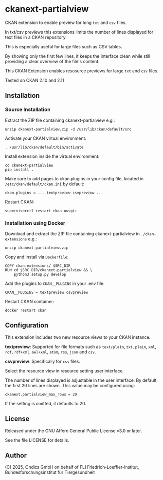 # ckanext-partialview

CKAN extension to enable preview for long `txt` and `csv` files.

In txt/csv previews this extensions limits the number of
lines displayed for text files in a CKAN repository. 

This is especially useful for large files such as CSV tables.

By showing only the first few lines, it keeps the
interface clean while still providing a clear overview of
the file's content.

This CKAN Extension enables resosurce previews 
for large `txt` and `csv` files.

Tested on CKAN 2.10 and 2.11

## Installation

### Source Installation

Extract the ZIP file containing ckanext-partialview e.g.:

    unzip ckanext-partialview.zip -d /usr/lib/ckan/default/src

Activate your CKAN virtual environment:

    . /usr/lib/ckan/default/bin/activate

Install extension inside the virtual environment:

    cd ckanext-partialview
    pip install .

Make sure to add pages to ckan.plugins in your config file, located
in `/etc/ckan/default/ckan.ini` by default:

    ckan.plugins = ... textpreview csvpreview ...

Restart CKAN:

    supervisorctl restart ckan-uwsgi:  


### Installation using Docker

Download and extract the ZIP file containing ckanext-partialview 
in `./ckan-extensions` e.g.:

    unzip ckanext-partialview.zip

Copy and install via `Dockerfile`:

    COPY ckan-extensions/ $SRC_DIR
    RUN cd $SRC_DIR/ckanext-partialview && \
        python3 setup.py develop

Add the plugins to `CKAN__PLUGINS` in your .env file:

    CKAN__PLUGINS = textpreview csvpreview

Restart CKAN container:

    docker restart ckan

## Configuration

This extension includes two new resource views to your CKAN instance.  

**textpreview**: Supported for file formats such as `text/plain`, `txt`, `plain`, `xml`, `rdf`, `rdf+xml`, `owl+xml`, `atom`, `rss`, `json` and `csv`.  

**csvpreview**: Specifically for  `csv` files. 

Select the resource view in resource setting user interface.

The number of lines displayed is adjustable in the user 
interface. By default, the first 20 lines are shown.
This value may be configured using:

    ckanext.partialview_max_rows = 20

If the setting is omitted, it defaults to 20.

## License

Released under the GNU Affero General Public License v3.0 or later. 

See the file LICENSE for details.

## Author

(C) 2025, Ondics GmbH on behalf of FLI Friedrich-Loeffler-Institut, Bundesforschungsinstitut für Tiergesundheit 
